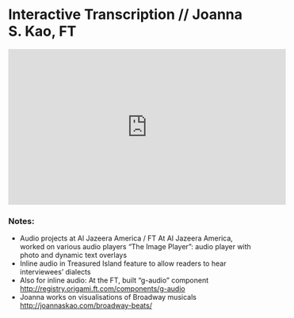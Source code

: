 # Interactive Transcription // Joanna S. Kao, FT



<iframe width="560" height="315" src="https://www.youtube.com/embed/cJpzkQtveE4" frameborder="0" allowfullscreen></iframe>

### Notes: 

- Audio projects at Al Jazeera America / FT
At Al Jazeera America, worked on various audio players
“The Image Player”: audio player with photo and dynamic text overlays
- Inline audio in Treasured Island feature to allow readers to hear interviewees’ dialects
- Also for inline audio: At the FT, built “g-audio” component http://registry.origami.ft.com/components/g-audio
- Joanna works on visualisations of Broadway musicals http://joannaskao.com/broadway-beats/

